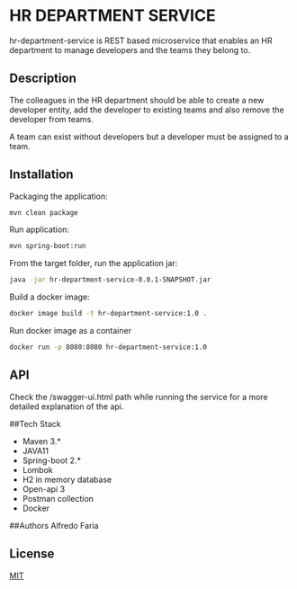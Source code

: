 # HR DEPARTMENT SERVICE

hr-department-service is REST based microservice that enables an HR department to  manage developers and the teams they belong to.

## Description

The colleagues in the HR department should be able to create a new developer entity, add the developer to existing teams and also remove the developer from teams.

A team can exist without developers but a developer must be assigned to a team.


## Installation

Packaging the application:
```bash
mvn clean package
```
Run application:
```bash
mvn spring-boot:run
```
From the target folder, run the application jar:
```bash
java -jar hr-department-service-0.0.1-SNAPSHOT.jar
```

Build a docker image:
```bash
docker image build -t hr-department-service:1.0 .
```
Run docker image as a container
```bash
docker run -p 8080:8080 hr-department-service:1.0
 ```

## API
Check the /swagger-ui.html path while running the service for a more detailed explanation of the api.

##Tech Stack
* Maven 3.*
* JAVA11
* Spring-boot 2.*
* Lombok
* H2 in memory database
* Open-api 3
* Postman collection
* Docker

##Authors
Alfredo Faria

## License
[MIT](https://choosealicense.com/licenses/mit/)